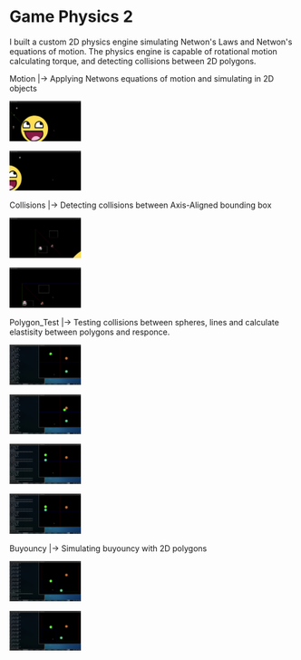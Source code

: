 <h1>Game Physics 2</h1>

I built a custom 2D physics engine simulating Netwon's Laws and Netwon's equations of motion. The physics engine is capable of rotational motion calculating torque, and detecting collisions between 2D polygons.

Motion
|-> Applying Netwons equations of motion and simulating in 2D objects 

<img src="Screenshot_2022-11-03_18-27-45.png" width="25%"></img> 

<img src="Screenshot_2022-11-03_18-28-04.png" width="25%"></img> 


Collisions
|-> Detecting collisions between Axis-Aligned bounding box

<img src="Screenshot_2022-11-03_18-28-48.png" width="25%"></img>

<img src="Screenshot_2022-11-03_18-29-07.png" width="25%"></img>

Polygon_Test
|-> Testing collisions between spheres, lines and calculate elastisity between polygons and responce. 

<img src="Screenshot_2022-11-03_18-33-31.png" width="25%"></img>

<img src="Screenshot_2022-11-03_18-35-57.png" width="25%"></img>

<img src="Screenshot_2022-11-03_18-38-34.png" width="25%"></img>

<img src="Screenshot_2022-11-03_18-38-52.png" width="25%"></img>


Buyouncy
|-> Simulating buyouncy with 2D polygons 

<img src="Screenshot_2022-11-03_18-39-45.png" width="25%"></img>

<img src="Screenshot_2022-11-03_18-40-00.png" width="25%"></img>
	
	
